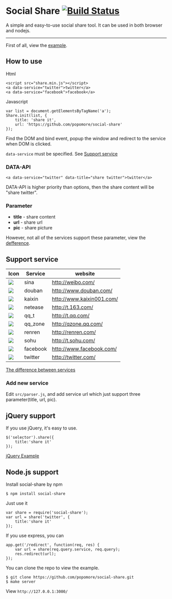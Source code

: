 # Social Share [![Build Status](https://secure.travis-ci.org/popomore/social-share.png)](http://travis-ci.org/popomore/social-share)

A simple and easy-to-use social share tool. It can be used in both browser and nodejs.

---

First of all, view the [example](http://popomore.github.com/social-share/examples/).

## How to use

Html

```
<script src="share.min.js"></script>
<a data-service="twitter">twitter</a>
<a data-service="facebook">facebook</a>
```

Javascript

```
var list = document.getElementsByTagName('a');
Share.init(list, {
    title: 'share it',
    url: 'https://github.com/popomore/social-share'
});
```

Find the DOM and bind event, popup the window and redirect to the service when DOM is clicked. 

`data-service` must be specified. See [Support service](#support-service)

### DATA-API

```
<a data-service="twitter" data-title="share twitter">twitter</a>
```

DATA-API is higher priority than options, then the share content will be "share twitter".

### Parameter

 -  **title** - share content
 -  **url** - share url
 -  **pic** - share picture
 
However, not all of the services support these parameter, view the [defference](https://github.com/popomore/social-share/wiki).

## Support service

Icon | Service | website
------ | ----- | -----
![](https://raw.github.com/popomore/social-share/master/assets/sina.png) | sina | http://weibo.com/
![](https://raw.github.com/popomore/social-share/master/assets/douban.png) | douban | http://www.douban.com/
![](https://raw.github.com/popomore/social-share/master/assets/kaixin.png) | kaixin | http://www.kaixin001.com/
![](https://raw.github.com/popomore/social-share/master/assets/netease.png) | netease | http://t.163.com/
![](https://raw.github.com/popomore/social-share/master/assets/qq_t.png) | qq_t | http://t.qq.com/
![](https://raw.github.com/popomore/social-share/master/assets/qq_zone.png) | qq_zone | http://qzone.qq.com/
![](https://raw.github.com/popomore/social-share/master/assets/renren.png) | renren | http://renren.com/
![](https://raw.github.com/popomore/social-share/master/assets/sohu.png) | sohu | http://t.sohu.com/
![](https://raw.github.com/popomore/social-share/master/assets/facebook.png) | facebook | http://www.facebook.com/
![](https://raw.github.com/popomore/social-share/master/assets/twitter.png) | twitter | http://twitter.com/

[The difference between services](https://github.com/popomore/social-share/wiki)

### Add new service

Edit `src/parser.js`, and add service url which just support three parameter(title, url, pic).

## jQuery support

If you use jQuery, it's easy to use.

```
$('selector').share({
    title:'share it'
});
```

[jQuery Example](http://popomore.github.com/social-share/examples/index.jquery.html)

## Node.js support

Install social-share by npm

```
$ npm install social-share
```

Just use it

```
var share = require('social-share');
var url = share('twitter', {
    title:'share it'
});
```

If you use express, you can

```
app.get('/redirect', function(req, res) {
    var url = share(req.query.service, req.query);
    res.redirect(url);
});
```

You can clone the repo to view the example.

```
$ git clone https://github.com/popomore/social-share.git
$ make server
```

View `http://127.0.0.1:3000/`



